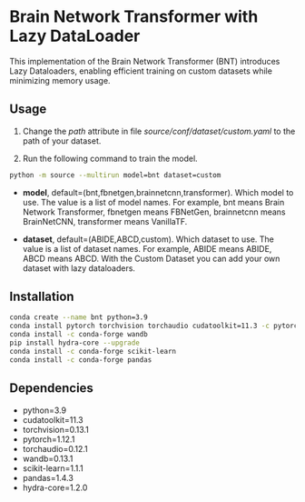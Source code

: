 # Brain Network Transformer with Lazy DataLoader

This implementation of the Brain Network Transformer (BNT) introduces Lazy Dataloaders, enabling efficient training on custom datasets while minimizing memory usage.

## Usage

1. Change the *path* attribute in file *source/conf/dataset/custom.yaml* to the path of your dataset.

2. Run the following command to train the model.

```bash
python -m source --multirun model=bnt dataset=custom 
```

- **model**, default=(bnt,fbnetgen,brainnetcnn,transformer). Which model to use. The value is a list of model names. For example, bnt means Brain Network Transformer, fbnetgen means FBNetGen, brainnetcnn means BrainNetCNN, transformer means VanillaTF.

- **dataset**, default=(ABIDE,ABCD,custom). Which dataset to use. The value is a list of dataset names. For example, ABIDE means ABIDE, ABCD means ABCD. With the Custom Dataset you can add your own dataset with lazy dataloaders.


## Installation

```bash
conda create --name bnt python=3.9
conda install pytorch torchvision torchaudio cudatoolkit=11.3 -c pytorch
conda install -c conda-forge wandb
pip install hydra-core --upgrade
conda install -c conda-forge scikit-learn
conda install -c conda-forge pandas
```

## Dependencies

  - python=3.9
  - cudatoolkit=11.3
  - torchvision=0.13.1
  - pytorch=1.12.1
  - torchaudio=0.12.1
  - wandb=0.13.1
  - scikit-learn=1.1.1
  - pandas=1.4.3
  - hydra-core=1.2.0
